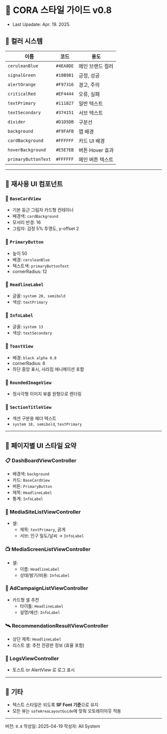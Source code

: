 # 🌈 CORA 스타일 가이드 v0.8
- Last Upadate: Apr. 19. 2025.

## 🎨 컬러 시스템
| 이름                     | 코드       | 용도              |
|--------------------------|------------|-------------------|
| `ceruleanBlue`          | `#4EA8DE`  | 메인 브랜드 컬러   |
| `signalGreen`           | `#10B981`  | 긍정, 성공         |
| `alertOrange`           | `#F97316`  | 경고, 주의         |
| `criticalRed`           | `#EF4444`  | 오류, 실패         |
| `textPrimary`           | `#111827`  | 일반 텍스트        |
| `textSecondary`         | `#374151`  | 서브 텍스트        |
| `divider`               | `#D1D5DB`  | 구분선             |
| `background`            | `#F9FAFB`  | 앱 배경             |
| `cardBackground`        | `#FFFFFF`  | 카드 UI 배경       |
| `hoverBackground`       | `#E5E7EB`  | 버튼 Hover 효과     |
| `primaryButtonText`     | `#FFFFFF`  | 메인 버튼 텍스트   |

---

## 🧱 재사용 UI 컴포넌트

### 🔹 `BaseCardView`
- 기본 둥근 그림자 카드형 컨테이너
- 배경색: `cardBackground`
- 모서리 반경: 16
- 그림자: 검정 5% 투명도, y-offset 2

### 🔹 `PrimaryButton`
- 높이 50
- 배경: `ceruleanBlue`
- 텍스트색: `primaryButtonText`
- cornerRadius: 12

### 🔹 `HeadlineLabel`
- 글꼴: `system 20, semibold`
- 색상: `textPrimary`

### 🔹 `InfoLabel`
- 글꼴: `system 13`
- 색상: `textSecondary`

### 🔹 `ToastView`
- 배경: `black alpha 0.8`
- cornerRadius: 8
- 하단 중앙 표시, 사라짐 애니메이션 포함

### 🔹 `RoundedImageView`
- 정사각형 이미지 뷰를 원형으로 렌더링

### 🔹 `SectionTitleView`
- 섹션 구분용 헤더 텍스트
- `system 18, semibold`, `textPrimary`

---

## 🧩 페이지별 UI 스타일 요약

### 📋 DashBoardViewController
- 배경색: `background`
- 카드: `BaseCardView`
- 버튼: `PrimaryButton`
- 제목: `HeadlineLabel`
- 통계: `InfoLabel`

### 📍 MediaSiteListViewController
- 셀:
  - 제목: `textPrimary`, 굵게
  - 서브: 인구 밀도/날씨 → `InfoLabel`

### 📺 MediaScreenListViewController
- 셀:
  - 이름: `HeadlineLabel`
  - 상태/밝기/비용: `InfoLabel`

### 📣 AdCampaignListViewController
- 카드형 셀 추천
  - 타이틀: `HeadlineLabel`
  - 설명/예산: `InfoLabel`

### 🛰️ RecommendationResultViewController
- 상단 제목: `HeadlineLabel`
- 리스트 셀: 추천 전광판 정보 (효율 포함)

### 🧾 LogsViewController
- 토스트 or AlertView 로 로그 표시

---

## 📌 기타
- 텍스트 스타일은 되도록 **SF Font 기준**으로 유지
- 모든 뷰는 `safeAreaLayoutGuide`에 맞춰 오토레이아웃 적용

---

버전: `0.8`
작성일: 2025-04-19
작성자: All System

